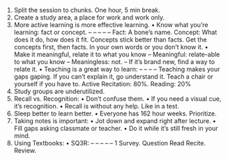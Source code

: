 

1. Split the session to chunks. One hour, 5 min break.
2. Create a study area, a place for work and work only.
3. More active learning is more effective learning.
• Know what you’re learning: fact or concept.
–
–
–
–
–
Fact: A bone’s name.
Concept: What does it do, how does it fit.
Concepts stick better than facts.
Get the concepts first, then facts.
In your own words or you don’t know it.
• Make it meaningful, relate it to what you know
– Meaningful: relate-able to what you know
– Meaningless: not.
– If it’s brand new, find a way to relate it.
• Teaching is a great way to learn:
–
–
–
–
Teaching makes your gaps gaping.
If you can’t explain it, go understand it.
Teach a chair or yourself if you have to.
Active Recitation: 80%. Reading: 20%
4. Study groups are underutilized.
5. Recall vs. Recognition:
• Don’t confuse them.
• If you need a visual cue, it’s recognition.
• Recall is without any help. Like in a test.
6. Sleep better to learn better.
• Everyone has 162 hour weeks. Prioritize.
7. Taking notes is important:
• Jot down and expand right after lecture.
• Fill gaps asking classmate or teacher.
• Do it while it’s still fresh in your mind.
8. Using Textbooks:
• SQ3R:
–
–
–
–
–
1
Survey.
Question
Read
Recite.
Review.